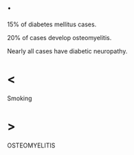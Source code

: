 # .

15% of diabetes mellitus cases.

20% of cases develop osteomyelitis.

Nearly all cases have diabetic neuropathy.

# <

Smoking

# >

OSTEOMYELITIS
